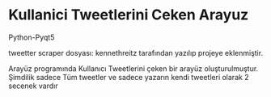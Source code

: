 # Kullanici Tweetlerini Ceken Arayuz
Python-Pyqt5

tweetter scraper dosyası: kennethreitz tarafından yazılıp projeye eklenmiştir.

Arayüz programında Kullanıcı Tweetlerini çeken bir arayüz oluşturulmuştur. Şimdilik sadece Tüm tweetler ve sadece yazarın kendi tweetleri olarak 2 secenek vardır 

